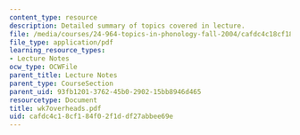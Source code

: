```yaml
---
content_type: resource
description: Detailed summary of topics covered in lecture.
file: /media/courses/24-964-topics-in-phonology-fall-2004/cafdc4c18cf184f02f1ddf27abbee69e_wk7overheads.pdf
file_type: application/pdf
learning_resource_types:
- Lecture Notes
ocw_type: OCWFile
parent_title: Lecture Notes
parent_type: CourseSection
parent_uid: 93fb1201-3762-45b0-2902-15bb8946d465
resourcetype: Document
title: wk7overheads.pdf
uid: cafdc4c1-8cf1-84f0-2f1d-df27abbee69e
---
```

